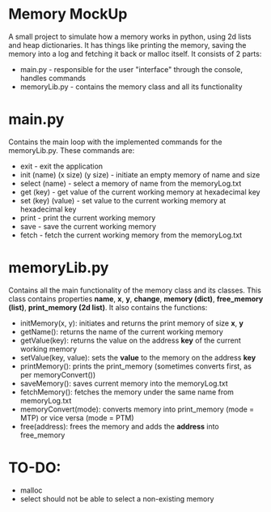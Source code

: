 # Memory MockUp
A small project to simulate how a memory works in python, using 2d lists and heap dictionaries. It has things like printing the memory, saving the memory into a log and fetching it back or malloc itself. It consists of 2 parts:
* main.py - responsible for the user "interface" through the console, handles commands
* memoryLib.py - contains the memory class and all its functionality

# main.py
Contains the main loop with the implemented commands for the memoryLib.py. These commands are:
* exit - exit the application 
* init (name) (x size) (y size) - initiate an empty memory of name and size
* select (name) - select a memory of name from the memoryLog.txt
* get (key) - get value of the current working memory at hexadecimal key
* set (key) (value) - set value to the current working memory at hexadecimal key
* print - print the current working memory
* save - save the current working memory
* fetch - fetch the current working memory from the memoryLog.txt

# memoryLib.py
Contains all the main functionality of the memory class and its classes. This class contains properties **name**, **x**, **y**, **change**, **memory (dict)**, **free_memory (list)**, **print_memory (2d list)**.
It also contains the functions:
* initMemory(x, y): initiates and returns the print memory of size **x**, **y**
* getName(): returns the name of the current working memory
* getValue(key): returns the value on the address **key** of the current working memory
* setValue(key, value): sets the **value** to the memory on the address **key**
* printMemory(): prints the print_memory (sometimes converts first, as per memoryConvert())
* saveMemory(): saves current memory into the memoryLog.txt
* fetchMemory(): fetches the memory under the same name from memoryLog.txt
* memoryConvert(mode): converts memory into print_memory (mode = MTP) or vice versa (mode = PTM)
* free(address): frees the memory and adds the **address** into free_memory

# TO-DO:
* malloc
* select should not be able to select a non-existing memory